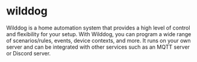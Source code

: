 # wilddog
Wilddog is a home automation system that provides a high level of control and flexibility for your setup. With Wilddog, you can program a wide range of scenarios/rules, events, device contexts, and more. It runs on your own server and can be integrated with other services such as an MQTT server or Discord server.
